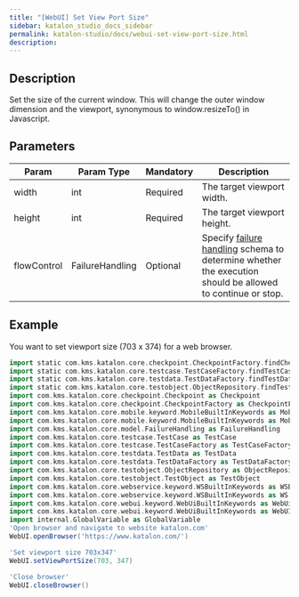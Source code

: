 ```yaml
---
title: "[WebUI] Set View Port Size" 
sidebar: katalon_studio_docs_sidebar
permalink: katalon-studio/docs/webui-set-view-port-size.html 
description: 
---
```

Description  
-------------

Set the size of the current window. This will change the outer window dimension and the viewport, synonymous to window.resizeTo() in Javascript.

Parameters  
------------

<table><thead><tr><th>Param</th><th>Param Type</th><th>Mandatory</th><th>Description</th></tr></thead><tbody><tr><td><span>width</span></td><td>int</td><td>Required</td><td><span>The target viewport width.</span></td></tr><tr><td>height</td><td>int</td><td><span>Required</span></td><td><span>The target viewport height.</span></td></tr><tr><td><span>flowControl</span></td><td><span>FailureHandling</span></td><td><span>Optional</span></td><td>Specify <a href="https://docs.katalon.com/display/KD/Failure+handling" rel="nofollow">failure handling</a> <span>schema to determine whether the execution should be allowed to continue or stop.</span></td></tr></tbody></table>

Example 
--------

You want to set viewport size (703 x 374) for a web browser.

```groovy
import static com.kms.katalon.core.checkpoint.CheckpointFactory.findCheckpoint
import static com.kms.katalon.core.testcase.TestCaseFactory.findTestCase
import static com.kms.katalon.core.testdata.TestDataFactory.findTestData
import static com.kms.katalon.core.testobject.ObjectRepository.findTestObject
import com.kms.katalon.core.checkpoint.Checkpoint as Checkpoint
import com.kms.katalon.core.checkpoint.CheckpointFactory as CheckpointFactory
import com.kms.katalon.core.mobile.keyword.MobileBuiltInKeywords as MobileBuiltInKeywords
import com.kms.katalon.core.mobile.keyword.MobileBuiltInKeywords as Mobile
import com.kms.katalon.core.model.FailureHandling as FailureHandling
import com.kms.katalon.core.testcase.TestCase as TestCase
import com.kms.katalon.core.testcase.TestCaseFactory as TestCaseFactory
import com.kms.katalon.core.testdata.TestData as TestData
import com.kms.katalon.core.testdata.TestDataFactory as TestDataFactory
import com.kms.katalon.core.testobject.ObjectRepository as ObjectRepository
import com.kms.katalon.core.testobject.TestObject as TestObject
import com.kms.katalon.core.webservice.keyword.WSBuiltInKeywords as WSBuiltInKeywords
import com.kms.katalon.core.webservice.keyword.WSBuiltInKeywords as WS
import com.kms.katalon.core.webui.keyword.WebUiBuiltInKeywords as WebUiBuiltInKeywords
import com.kms.katalon.core.webui.keyword.WebUiBuiltInKeywords as WebUI
import internal.GlobalVariable as GlobalVariable
'Open browser and navigate to website katalon.com'
WebUI.openBrowser('https://www.katalon.com/')

'Set viewport size 703x347'
WebUI.setViewPortSize(703, 347)

'Close browser'
WebUI.closeBrowser()
```